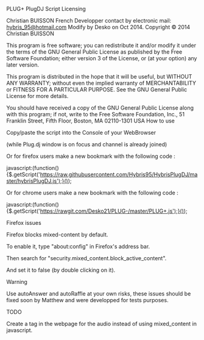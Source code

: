 PLUG+ PlugDJ Script
Licensing

Christian BUISSON French Developper contact by electronic mail: hybris_95@hotmail.com
Modify by Desko on Oct 2014.
Copyright © 2014 Christian BUISSON

This program is free software; you can redistribute it and/or modify
it under the terms of the GNU General Public License as published by
the Free Software Foundation; either version 3 of the License, or
(at your option) any later version.

This program is distributed in the hope that it will be useful,
but WITHOUT ANY WARRANTY; without even the implied warranty of
MERCHANTABILITY or FITNESS FOR A PARTICULAR PURPOSE.  See the
GNU General Public License for more details.

You should have received a copy of the GNU General Public License
along with this program; if not, write to the Free Software Foundation,
Inc., 51 Franklin Street, Fifth Floor, Boston, MA 02110-1301  USA
How to use

Copy/paste the script into the Console of your WebBrowser

(while Plug.dj window is on focus and channel is already joined)

Or for firefox users make a new bookmark with the following code :

javascript:(function(){$.getScript('https://raw.githubusercontent.com/Hybris95/HybrisPlugDJ/master/hybrisPlugDJ.js');}());

Or for chrome users make a new bookmark with the following code :

javascript:(function(){$.getScript('https://rawgit.com/Desko21/PLUG-/master/PLUG+.js');}());

Firefox issues

Firefox blocks mixed-content by default.

To enable it, type "about:config" in Firefox's address bar.

Then search for "security.mixed_content.block_active_content".

And set it to false (by double clicking on it).

Warning

Use autoAnswer and autoRaffle at your own risks, these issues should be fixed soon by Matthew and were developped for tests purposes.

TODO

Create a tag in the webpage for the audio instead of using mixed_content in javascript.
